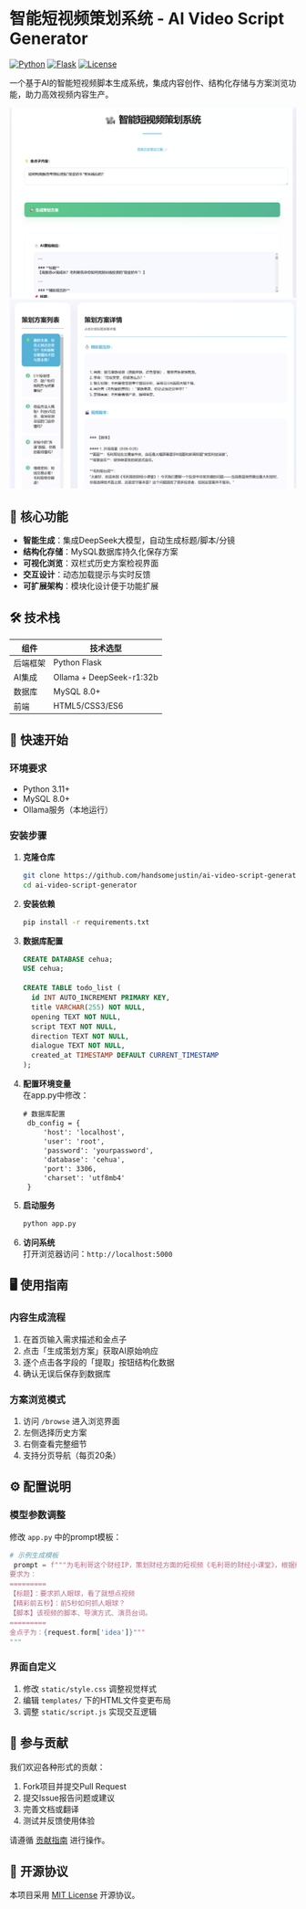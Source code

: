 # 智能短视频策划系统 - AI Video Script Generator

[![Python](https://img.shields.io/badge/Python-3.11%2B-blue)](https://www.python.org/)
[![Flask](https://img.shields.io/badge/Flask-2.0%2B-lightgrey)](https://flask.palletsprojects.com/)
[![License](https://img.shields.io/badge/License-MIT-green)](LICENSE)

一个基于AI的智能短视频脚本生成系统，集成内容创作、结构化存储与方案浏览功能，助力高效视频内容生产。

![系统界面截图](screen2.png)
![系统界面截图](screen.png)

## 🌟 核心功能

- **智能生成**：集成DeepSeek大模型，自动生成标题/脚本/分镜
- **结构化存储**：MySQL数据库持久化保存方案
- **可视化浏览**：双栏式历史方案检视界面
- **交互设计**：动态加载提示与实时反馈
- **可扩展架构**：模块化设计便于功能扩展

## 🛠️ 技术栈

| 组件          | 技术选型                  |
|---------------|--------------------------|
| 后端框架      | Python Flask             |
| AI集成        | Ollama + DeepSeek-r1:32b |
| 数据库        | MySQL 8.0+               |
| 前端          | HTML5/CSS3/ES6           |

## 🚀 快速开始

### 环境要求

- Python 3.11+
- MySQL 8.0+
- Ollama服务（本地运行）

### 安装步骤

1. **克隆仓库**
   ```bash
   git clone https://github.com/handsomejustin/ai-video-script-generator.git
   cd ai-video-script-generator
   ```

2. **安装依赖**
   ```bash
   pip install -r requirements.txt
   ```

3. **数据库配置**
   ```sql
   CREATE DATABASE cehua;
   USE cehua;
   
   CREATE TABLE todo_list (
     id INT AUTO_INCREMENT PRIMARY KEY,
     title VARCHAR(255) NOT NULL,
     opening TEXT NOT NULL,
     script TEXT NOT NULL,
     direction TEXT NOT NULL,
     dialogue TEXT NOT NULL,
     created_at TIMESTAMP DEFAULT CURRENT_TIMESTAMP
   );
   ```

4. **配置环境变量**  
   在app.py中修改：
   ```
   # 数据库配置
    db_config = {
        'host': 'localhost',
        'user': 'root',
        'password': 'yourpassword',
        'database': 'cehua',
        'port': 3306,
        'charset': 'utf8mb4'
    }
   ```

5. **启动服务**
   ```bash
   python app.py
   ```

6. **访问系统**  
   打开浏览器访问：`http://localhost:5000`

## 🖥️ 使用指南

### 内容生成流程
1. 在首页输入需求描述和金点子
2. 点击「生成策划方案」获取AI原始响应
3. 逐个点击各字段的「提取」按钮结构化数据
4. 确认无误后保存到数据库

### 方案浏览模式
1. 访问 `/browse` 进入浏览界面
2. 左侧选择历史方案
3. 右侧查看完整细节
4. 支持分页导航（每页20条）

## ⚙️ 配置说明

### 模型参数调整
修改 `app.py` 中的prompt模板：
```python
# 示例生成模板
 prompt = f"""为毛利哥这个财经IP，策划财经方面的短视频《毛利哥的财经小课堂》，根据给的金点子内容，生成短视频所需要所有脚本。
要求为：
=========
【标题】：要求抓人眼球，看了就想点视频
【精彩前五秒】：前5秒如何抓人眼球？
【脚本】该视频的脚本、导演方式、演员台词。
=========
金点子为：{request.form['idea']}"""
"""
```

### 界面自定义
1. 修改 `static/style.css` 调整视觉样式
2. 编辑 `templates/` 下的HTML文件变更布局
3. 调整 `static/script.js` 实现交互逻辑

## 🤝 参与贡献

我们欢迎各种形式的贡献：
1. Fork项目并提交Pull Request
2. 提交Issue报告问题或建议
3. 完善文档或翻译
4. 测试并反馈使用体验

请遵循 [贡献指南](CONTRIBUTING.md) 进行操作。

## 📄 开源协议

本项目采用 [MIT License](LICENSE) 开源协议。
